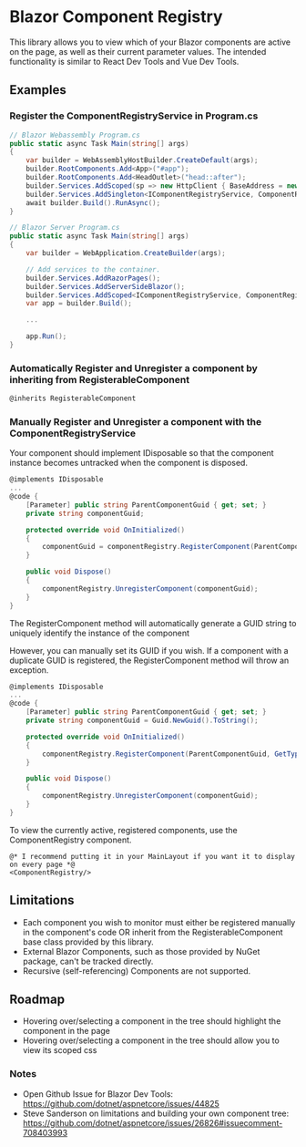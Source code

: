 ﻿# Blazor Component Registry

This library allows you to view which of your Blazor components are active on the page, as well as their current parameter values. The intended functionality is similar to React Dev Tools and Vue Dev Tools.

## Examples

### Register the ComponentRegistryService in Program.cs

```csharp
// Blazor Webassembly Program.cs
public static async Task Main(string[] args)
{
    var builder = WebAssemblyHostBuilder.CreateDefault(args);
    builder.RootComponents.Add<App>("#app");
    builder.RootComponents.Add<HeadOutlet>("head::after");
    builder.Services.AddScoped(sp => new HttpClient { BaseAddress = new Uri(builder.HostEnvironment.BaseAddress) });
    builder.Services.AddSingleton<IComponentRegistryService, ComponentRegistryService>();
    await builder.Build().RunAsync();
}
```

```csharp
// Blazor Server Program.cs
public static async Task Main(string[] args)
{
    var builder = WebApplication.CreateBuilder(args);

    // Add services to the container.
    builder.Services.AddRazorPages();
    builder.Services.AddServerSideBlazor();
    builder.Services.AddScoped<IComponentRegistryService, ComponentRegistryService>();
    var app = builder.Build();

    ...

    app.Run();
}
```

### Automatically Register and Unregister a component by inheriting from RegisterableComponent

```csharp
@inherits RegisterableComponent
```

### Manually Register and Unregister a component with the ComponentRegistryService 
Your component should implement IDisposable so that the component instance becomes untracked when the component is disposed.

``` csharp
@implements IDisposable
...
@code {
    [Parameter] public string ParentComponentGuid { get; set; }
    private string componentGuid;

    protected override void OnInitialized()
    {
        componentGuid = componentRegistry.RegisterComponent(ParentComponentGuid, GetType()).ComponentGuid;
    }

    public void Dispose()
    {
        componentRegistry.UnregisterComponent(componentGuid);
    }
}
```

The RegisterComponent method will automatically generate a GUID string to uniquely identify the instance of the component

However, you can manually set its GUID if you wish. If a component with a duplicate GUID is registered, the RegisterComponent method will throw an exception.

```csharp
@implements IDisposable
...
@code {
    [Parameter] public string ParentComponentGuid { get; set; }
    private string componentGuid = Guid.NewGuid().ToString();

    protected override void OnInitialized()
    {
        componentRegistry.RegisterComponent(ParentComponentGuid, GetType(), componentGuid);
    }

    public void Dispose()
    {
        componentRegistry.UnregisterComponent(componentGuid);
    }
}
```

To view the currently active, registered components, use the ComponentRegistry component.
```
@* I recommend putting it in your MainLayout if you want it to display on every page *@
<ComponentRegistry/>
```

## Limitations
- Each component you wish to monitor must either be registered manually in the component's code OR inherit from the RegisterableComponent base class provided by this library.
- External Blazor Components, such as those provided by NuGet package, can't be tracked directly.
- Recursive (self-referencing) Components are not supported.

## Roadmap
- Hovering over/selecting a component in the tree should highlight the component in the page
- Hovering over/selecting a component in the tree should allow you to view its scoped css

### Notes
- Open Github Issue for Blazor Dev Tools: https://github.com/dotnet/aspnetcore/issues/44825
- Steve Sanderson on limitations and building your own component tree: https://github.com/dotnet/aspnetcore/issues/26826#issuecomment-708403993